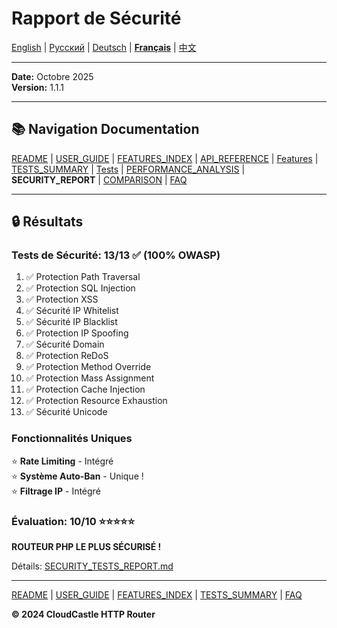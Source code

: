 # Rapport de Sécurité

[English](../en/SECURITY_REPORT.md) | [Русский](../ru/SECURITY_REPORT.md) | [Deutsch](../de/SECURITY_REPORT.md) | [**Français**](SECURITY_REPORT.md) | [中文](../zh/SECURITY_REPORT.md)

---

**Date:** Octobre 2025  
**Version:** 1.1.1

---

## 📚 Navigation Documentation

[README](../../README.md) | [USER_GUIDE](USER_GUIDE.md) | [FEATURES_INDEX](FEATURES_INDEX.md) | [API_REFERENCE](API_REFERENCE.md) | [Features](features/) | [TESTS_SUMMARY](TESTS_SUMMARY.md) | [Tests](tests/) | [PERFORMANCE_ANALYSIS](PERFORMANCE_ANALYSIS.md) | **SECURITY_REPORT** | [COMPARISON](COMPARISON.md) | [FAQ](FAQ.md)

---

## 🔒 Résultats

### Tests de Sécurité: 13/13 ✅ (100% OWASP)

1. ✅ Protection Path Traversal
2. ✅ Protection SQL Injection
3. ✅ Protection XSS
4. ✅ Sécurité IP Whitelist
5. ✅ Sécurité IP Blacklist
6. ✅ Protection IP Spoofing
7. ✅ Sécurité Domain
8. ✅ Protection ReDoS
9. ✅ Protection Method Override
10. ✅ Protection Mass Assignment
11. ✅ Protection Cache Injection
12. ✅ Protection Resource Exhaustion
13. ✅ Sécurité Unicode

### Fonctionnalités Uniques

⭐ **Rate Limiting** - Intégré  
⭐ **Système Auto-Ban** - Unique !  
⭐ **Filtrage IP** - Intégré

### Évaluation: 10/10 ⭐⭐⭐⭐⭐

**ROUTEUR PHP LE PLUS SÉCURISÉ !**

Détails: [SECURITY_TESTS_REPORT.md](tests/SECURITY_TESTS_REPORT.md)

---

[README](../../README.md) | [USER_GUIDE](USER_GUIDE.md) | [FEATURES_INDEX](FEATURES_INDEX.md) | [TESTS_SUMMARY](TESTS_SUMMARY.md) | [FAQ](FAQ.md)

**© 2024 CloudCastle HTTP Router**